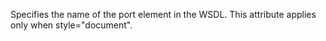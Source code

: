 Specifies the name of the port element in the WSDL.
This attribute applies only when style="document".